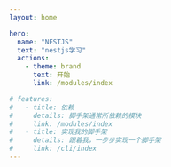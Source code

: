 ```yaml
---
layout: home

hero:
  name: "NESTJS"
  text: "nestjs学习"
  actions:
    - theme: brand
      text: 开始
      link: /modules/index

# features:
#   - title: 依赖
#     details: 脚手架通常所依赖的模块
#     link: /modules/index
#   - title: 实现我的脚手架
#     details: 跟着我，一步步实现一个脚手架
#     link: /cli/index
---
```

